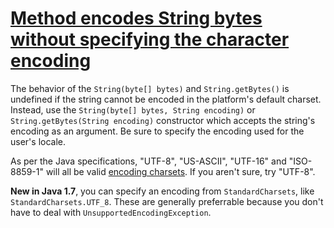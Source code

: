 # [Method encodes String bytes without specifying the character encoding](http://fb-contrib.sourceforge.net/bugdescriptions.html#MDM_STRING_BYTES_ENCODING)

The behavior of the `String(byte[] bytes)` and `String.getBytes()` is undefined if the string cannot be encoded in the platform's default charset. Instead, use the `String(byte[] bytes, String encoding)` or `String.getBytes(String encoding)` constructor which accepts the string's encoding as an argument. Be sure to specify the encoding used for the user's locale.

As per the Java specifications, "UTF-8", "US-ASCII", "UTF-16" and "ISO-8859-1" will all be valid [encoding charsets](http://docs.oracle.com/javase/7/docs/api/java/nio/charset/Charset.html#standard).  If you aren't sure, try "UTF-8".

**New in Java 1.7**, you can specify an encoding from `StandardCharsets`, like `StandardCharsets.UTF_8`.  These are generally preferrable because you don't have to deal with `UnsupportedEncodingException`.
